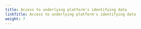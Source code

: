 ```yaml
---
title: Access to underlying platform's identifying data
linkTitle: Access to underlying platform's identifying data
weight: 7
---
```

